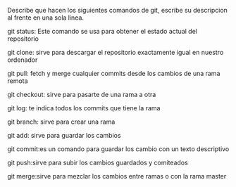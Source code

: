 Describe que hacen los siguientes comandos de git, escribe su descripcion al frente en una sola linea.

git status: Este comando se usa para obtener el estado actual del repositorio

git clone: sirve para descargar el repositorio exactamente igual en nuestro ordenador

git pull: fetch y merge cualquier commits desde los cambios de una rama remota  

git checkout: sirve para pasarte de una rama a otra

git log: te indica todos los commits que tiene la rama

git branch: sirve para crear una rama 

git add: sirve para guardar los cambios 

git commit:es un comando para guardar los cambio con un texto descriptivo

git push:sirve para subir los cambios guardados y comiteados

git merge:sirve para mezclar los cambios entre ramas o con la rama master
